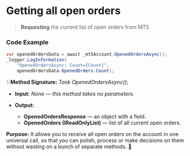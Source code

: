 # Getting all open orders

> **Requesting** the current list of open orders from MT5.
### Code Example

```csharp
var openedOrdersData = await _mt5Account.OpenedOrdersAsync();
_logger.LogInformation(
    "OpenedOrdersAsync: Count={Count}",
    openedOrdersData.OpenedOrders.Count);
```
✨**Method Signature:** _Task<OpenedOrdersResponse> OpenedOrdersAsync()_;

* **Input:**  _None — this method takes no parameters_.

* **Output:** 
  * **OpenedOrdersResponse** — an object with a field.
  * **OpenedOrders (IReadOnlyList<OrderInfo>)** — list of all current open orders.

**Purpose:**
It allows you to receive all open orders on the account in one universal call, so that you can polish, process or make decisions on them without wasting on a bunch of separate methods. 🚀



